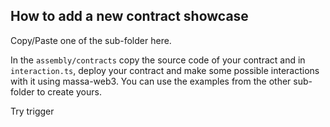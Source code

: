 ## How to add a new contract showcase

Copy/Paste one of the sub-folder here.

In the `assembly/contracts` copy the source code of your contract and in `interaction.ts`, deploy your contract and make some possible interactions with it using massa-web3. You can use the examples from the other sub-folder to create yours.

Try trigger